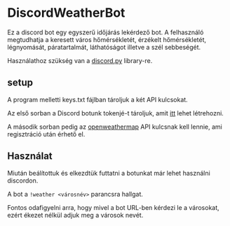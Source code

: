 # DiscordWeatherBot

Ez a discord bot egy egyszerű időjárás lekérdező bot.
A felhasználó megtudhatja a keresett város hőmérsékletét, érzékelt hőmérsékletét, légnyomását, páratartalmát, láthatóságot illetve a szél sebbeségét.

Használathoz szükség van a [discord.py](https://pypi.org/project/discord.py/) library-re.

## setup
A program melletti keys.txt fájlban tároljuk a két API kulcsokat.

Az első sorban a Discord botunk tokenjé-t tároljuk, amit [itt](https://discord.com/developers/) lehet létrehozni.

A második sorban pedig az [openweathermap](https://home.openweathermap.org/api_keys) API kulcsnak kell lennie, ami regisztráció után érhető el.

## Használat
Miután beálítottuk és elkezdtük futtatni a botunkat már lehet használni discordon.

A bot a `!weather <városnév>` parancsra hallgat. 

Fontos odafigyelni arra, hogy mivel a bot URL-ben kérdezi le a városokat, ezért ékezet nélkül adjuk meg a városok nevét.
